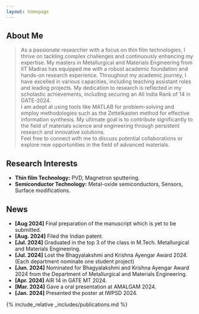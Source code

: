 ```yaml
---
layout: homepage
---
```


## About Me

> As a passionate researcher with a focus on thin film technologies, I thrive on tackling complex challenges and continuously enhancing my expertise. My masters in Metallurgical and Materials Engineering from IIT Madras has equipped me with a robust academic foundation and hands-on research experience. Throughout my academic journey, I have excelled in various capacities, including teaching assistant roles and leading projects. My dedication to research is reflected in my scholastic achievements, including securing an All India Rank of 14 in GATE-2024. \
> I am adept at using tools like MATLAB for problem-solving and employ methodologies such as the Zettelkasten method for effective information synthesis. My ultimate goal is to contribute significantly to the field of materials science and engineering through persistent research and innovative solutions.\
> Feel free to connect with me to discuss potential collaborations or explore new opportunities in the field of advanced materials.

## Research Interests

- **Thin film Technology:** PVD, Magnetron sputtering.
- **Semiconductor Technology:** Metal-oxide semiconductors, Sensors, Surface modifications.

## News

- **[Aug 2024]** Final preparation of the manuscript which is yet to be submitted.
- **[Aug. 2024]** Filed the Indian patent.
- **[Jul. 2024]** Graduated in the top 3 of the class in M.Tech. Metallurgical and Materials Engineering. 
- **[Jul. 2024]** Lost the Bhagyalakshmi and Krishna Ayengar Award 2024. (Each department nominate one student project)
- **[Jun. 2024]** Nominated for Bhagyalakshmi and Krishna Ayengar Award 2024 from the Department of Metallurgical and Materials Engineering.
- **[Apr. 2024]** AIR 14 in GATE MT 2024.
- **[Mar. 2024]** Gave a oral presentation at AMALGAM 2024.
- **[Jan. 2024]** Presented the poster at IWPSD 2024. 



{% include_relative _includes/publications.md %}

<!-- {% include_relative _includes/services.md %} -->
